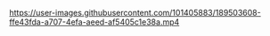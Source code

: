 


https://user-images.githubusercontent.com/101405883/189503608-ffe43fda-a707-4efa-aeed-af5405c1e38a.mp4

